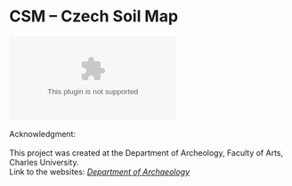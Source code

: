 # CSM – Czech Soil Map

![Release](https://github.com/Barilac/CSM/releases/download/0.0.1/CSM_alpha_v0.0.1.apk)
<br><br>
Acknowledgment: <br><br>
This project was created at the Department of Archeology, Faculty of Arts, Charles University.<br>
Link to the websites: <i><a href="http://uprav.ff.cuni.cz">Department of Archaeology</a></i>
